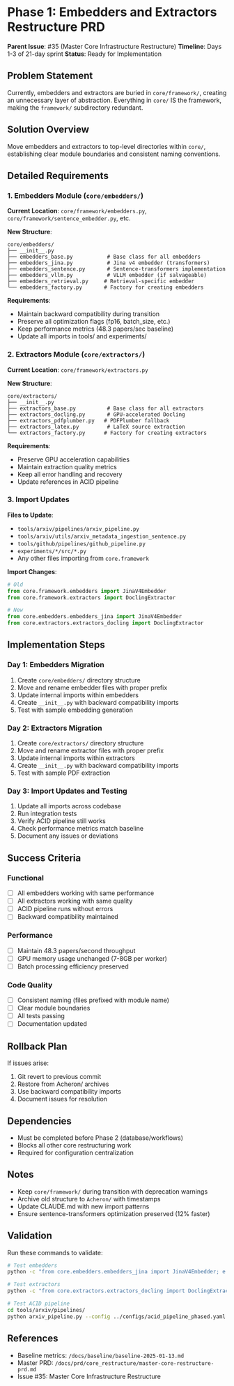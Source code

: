 # Phase 1: Embedders and Extractors Restructure PRD

**Parent Issue**: #35 (Master Core Infrastructure Restructure)
**Timeline**: Days 1-3 of 21-day sprint
**Status**: Ready for Implementation

## Problem Statement

Currently, embedders and extractors are buried in `core/framework/`, creating an unnecessary layer of abstraction. Everything in `core/` IS the framework, making the `framework/` subdirectory redundant.

## Solution Overview

Move embedders and extractors to top-level directories within `core/`, establishing clear module boundaries and consistent naming conventions.

## Detailed Requirements

### 1. Embedders Module (`core/embedders/`)

**Current Location**: `core/framework/embedders.py`, `core/framework/sentence_embedder.py`, etc.

**New Structure**:
```
core/embedders/
├── __init__.py
├── embedders_base.py           # Base class for all embedders
├── embedders_jina.py           # Jina v4 embedder (transformers)
├── embedders_sentence.py       # Sentence-transformers implementation
├── embedders_vllm.py           # VLLM embedder (if salvageable)
├── embedders_retrieval.py     # Retrieval-specific embedder
└── embedders_factory.py       # Factory for creating embedders
```

**Requirements**:
- Maintain backward compatibility during transition
- Preserve all optimization flags (fp16, batch_size, etc.)
- Keep performance metrics (48.3 papers/sec baseline)
- Update all imports in tools/ and experiments/

### 2. Extractors Module (`core/extractors/`)

**Current Location**: `core/framework/extractors.py`

**New Structure**:
```
core/extractors/
├── __init__.py
├── extractors_base.py          # Base class for all extractors
├── extractors_docling.py       # GPU-accelerated Docling
├── extractors_pdfplumber.py   # PDFPlumber fallback
├── extractors_latex.py         # LaTeX source extraction
└── extractors_factory.py      # Factory for creating extractors
```

**Requirements**:
- Preserve GPU acceleration capabilities
- Maintain extraction quality metrics
- Keep all error handling and recovery
- Update references in ACID pipeline

### 3. Import Updates

**Files to Update**:
- `tools/arxiv/pipelines/arxiv_pipeline.py`
- `tools/arxiv/utils/arxiv_metadata_ingestion_sentence.py`
- `tools/github/pipelines/github_pipeline.py`
- `experiments/*/src/*.py`
- Any other files importing from `core.framework`

**Import Changes**:
```python
# Old
from core.framework.embedders import JinaV4Embedder
from core.framework.extractors import DoclingExtractor

# New
from core.embedders.embedders_jina import JinaV4Embedder
from core.extractors.extractors_docling import DoclingExtractor
```

## Implementation Steps

### Day 1: Embedders Migration
1. Create `core/embedders/` directory structure
2. Move and rename embedder files with proper prefix
3. Update internal imports within embedders
4. Create `__init__.py` with backward compatibility imports
5. Test with sample embedding generation

### Day 2: Extractors Migration
1. Create `core/extractors/` directory structure
2. Move and rename extractor files with proper prefix
3. Update internal imports within extractors
4. Create `__init__.py` with backward compatibility imports
5. Test with sample PDF extraction

### Day 3: Import Updates and Testing
1. Update all imports across codebase
2. Run integration tests
3. Verify ACID pipeline still works
4. Check performance metrics match baseline
5. Document any issues or deviations

## Success Criteria

### Functional
- [ ] All embedders working with same performance
- [ ] All extractors working with same quality
- [ ] ACID pipeline runs without errors
- [ ] Backward compatibility maintained

### Performance
- [ ] Maintain 48.3 papers/second throughput
- [ ] GPU memory usage unchanged (7-8GB per worker)
- [ ] Batch processing efficiency preserved

### Code Quality
- [ ] Consistent naming (files prefixed with module name)
- [ ] Clear module boundaries
- [ ] All tests passing
- [ ] Documentation updated

## Rollback Plan

If issues arise:
1. Git revert to previous commit
2. Restore from Acheron/ archives
3. Use backward compatibility imports
4. Document issues for resolution

## Dependencies

- Must be completed before Phase 2 (database/workflows)
- Blocks all other core restructuring work
- Required for configuration centralization

## Notes

- Keep `core/framework/` during transition with deprecation warnings
- Archive old structure to `Acheron/` with timestamps
- Update CLAUDE.md with new import patterns
- Ensure sentence-transformers optimization preserved (12% faster)

## Validation

Run these commands to validate:
```bash
# Test embedders
python -c "from core.embedders.embedders_jina import JinaV4Embedder; e = JinaV4Embedder(); print('✓ Embedders working')"

# Test extractors
python -c "from core.extractors.extractors_docling import DoclingExtractor; e = DoclingExtractor(); print('✓ Extractors working')"

# Test ACID pipeline
cd tools/arxiv/pipelines/
python arxiv_pipeline.py --config ../configs/acid_pipeline_phased.yaml --count 10
```

## References

- Baseline metrics: `/docs/baseline/baseline-2025-01-13.md`
- Master PRD: `/docs/prd/core_restructure/master-core-restructure-prd.md`
- Issue #35: Master Core Infrastructure Restructure